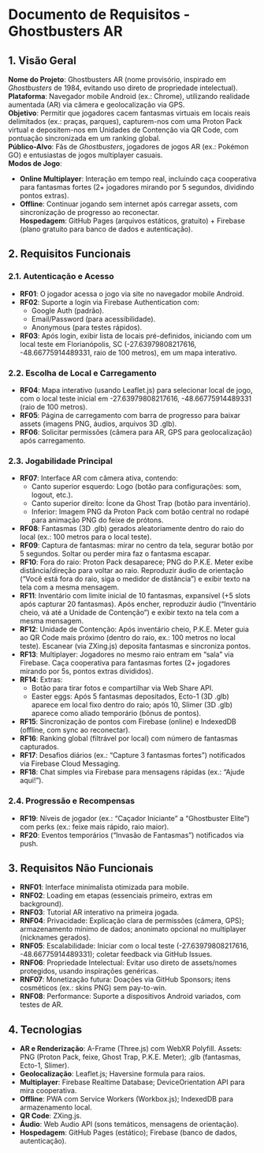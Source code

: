 # Documento de Requisitos - Ghostbusters AR

## 1. Visão Geral
**Nome do Projeto**: Ghostbusters AR (nome provisório, inspirado em *Ghostbusters* de 1984, evitando uso direto de propriedade intelectual).  
**Plataforma**: Navegador mobile Android (ex.: Chrome), utilizando realidade aumentada (AR) via câmera e geolocalização via GPS.  
**Objetivo**: Permitir que jogadores cacem fantasmas virtuais em locais reais delimitados (ex.: praças, parques), capturem-nos com uma Proton Pack virtual e depositem-nos em Unidades de Contenção via QR Code, com pontuação sincronizada em um ranking global.  
**Público-Alvo**: Fãs de *Ghostbusters*, jogadores de jogos AR (ex.: Pokémon GO) e entusiastas de jogos multiplayer casuais.  
**Modos de Jogo**:
- **Online Multiplayer**: Interação em tempo real, incluindo caça cooperativa para fantasmas fortes (2+ jogadores mirando por 5 segundos, dividindo pontos extras).  
- **Offline**: Continuar jogando sem internet após carregar assets, com sincronização de progresso ao reconectar.  
**Hospedagem**: GitHub Pages (arquivos estáticos, gratuito) + Firebase (plano gratuito para banco de dados e autenticação).

## 2. Requisitos Funcionais

### 2.1. Autenticação e Acesso
- **RF01**: O jogador acessa o jogo via site no navegador mobile Android.
- **RF02**: Suporte a login via Firebase Authentication com:
  - Google Auth (padrão).
  - Email/Password (para acessibilidade).
  - Anonymous (para testes rápidos).
- **RF03**: Após login, exibir lista de locais pré-definidos, iniciando com um local teste em Florianópolis, SC (-27.63979808217616, -48.66775914489331, raio de 100 metros), em um mapa interativo.

### 2.2. Escolha de Local e Carregamento
- **RF04**: Mapa interativo (usando Leaflet.js) para selecionar local de jogo, com o local teste inicial em -27.63979808217616, -48.66775914489331 (raio de 100 metros).
- **RF05**: Página de carregamento com barra de progresso para baixar assets (imagens PNG, áudios, arquivos 3D .glb).
- **RF06**: Solicitar permissões (câmera para AR, GPS para geolocalização) após carregamento.

### 2.3. Jogabilidade Principal
- **RF07**: Interface AR com câmera ativa, contendo:
  - Canto superior esquerdo: Logo (botão para configurações: som, logout, etc.).
  - Canto superior direito: Ícone da Ghost Trap (botão para inventário).
  - Inferior: Imagem PNG da Proton Pack com botão central no rodapé para animação PNG do feixe de prótons.
- **RF08**: Fantasmas (3D .glb) gerados aleatoriamente dentro do raio do local (ex.: 100 metros para o local teste).
- **RF09**: Captura de fantasmas: mirar no centro da tela, segurar botão por 5 segundos. Soltar ou perder mira faz o fantasma escapar.
- **RF10**: Fora do raio: Proton Pack desaparece; PNG do P.K.E. Meter exibe distância/direção para voltar ao raio. Reproduzir áudio de orientação (“Você está fora do raio, siga o medidor de distância”) e exibir texto na tela com a mesma mensagem.
- **RF11**: Inventário com limite inicial de 10 fantasmas, expansível (+5 slots após capturar 20 fantasmas). Após encher, reproduzir áudio (“Inventário cheio, vá até a Unidade de Contenção”) e exibir texto na tela com a mesma mensagem.
- **RF12**: Unidade de Contenção: Após inventário cheio, P.K.E. Meter guia ao QR Code mais próximo (dentro do raio, ex.: 100 metros no local teste). Escanear (via ZXing.js) deposita fantasmas e sincroniza pontos.
- **RF13**: Multiplayer: Jogadores no mesmo raio entram em “sala” via Firebase. Caça cooperativa para fantasmas fortes (2+ jogadores mirando por 5s, pontos extras divididos).
- **RF14**: Extras:
  - Botão para tirar fotos e compartilhar via Web Share API.
  - Easter eggs: Após 5 fantasmas depositados, Ecto-1 (3D .glb) aparece em local fixo dentro do raio; após 10, Slimer (3D .glb) aparece como aliado temporário (bônus de pontos).
- **RF15**: Sincronização de pontos com Firebase (online) e IndexedDB (offline, com sync ao reconectar).
- **RF16**: Ranking global (filtrável por local) com número de fantasmas capturados.
- **RF17**: Desafios diários (ex.: “Capture 3 fantasmas fortes”) notificados via Firebase Cloud Messaging.
- **RF18**: Chat simples via Firebase para mensagens rápidas (ex.: “Ajude aqui!”).

### 2.4. Progressão e Recompensas
- **RF19**: Níveis de jogador (ex.: “Caçador Iniciante” a “Ghostbuster Elite”) com perks (ex.: feixe mais rápido, raio maior).
- **RF20**: Eventos temporários (“Invasão de Fantasmas”) notificados via push.

## 3. Requisitos Não Funcionais
- **RNF01**: Interface minimalista otimizada para mobile.
- **RNF02**: Loading em etapas (essenciais primeiro, extras em background).
- **RNF03**: Tutorial AR interativo na primeira jogada.
- **RNF04**: Privacidade: Explicação clara de permissões (câmera, GPS); armazenamento mínimo de dados; anonimato opcional no multiplayer (nicknames gerados).
- **RNF05**: Escalabilidade: Iniciar com o local teste (-27.63979808217616, -48.66775914489331); coletar feedback via GitHub Issues.
- **RNF06**: Propriedade Intelectual: Evitar uso direto de assets/nomes protegidos, usando inspirações genéricas.
- **RNF07**: Monetização futura: Doações via GitHub Sponsors; itens cosméticos (ex.: skins PNG) sem pay-to-win.
- **RNF08**: Performance: Suporte a dispositivos Android variados, com testes de AR.

## 4. Tecnologias
- **AR e Renderização**: A-Frame (Three.js) com WebXR Polyfill. Assets: PNG (Proton Pack, feixe, Ghost Trap, P.K.E. Meter); .glb (fantasmas, Ecto-1, Slimer).
- **Geolocalização**: Leaflet.js; Haversine formula para raios.
- **Multiplayer**: Firebase Realtime Database; DeviceOrientation API para mira cooperativa.
- **Offline**: PWA com Service Workers (Workbox.js); IndexedDB para armazenamento local.
- **QR Code**: ZXing.js.
- **Áudio**: Web Audio API (sons temáticos, mensagens de orientação).
- **Hospedagem**: GitHub Pages (estático); Firebase (banco de dados, autenticação).